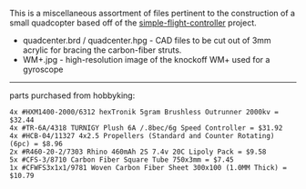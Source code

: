 This is a miscellaneous assortment of files pertinent to the construction of a small quadcopter based off of the [simple-flight-controller](http://code.google.com/p/simple-flight-controller/) project.

 * quadcenter.brd / quadcenter.hpg - CAD files to be cut out of 3mm acrylic for bracing the carbon-fiber struts.
 * WM+.jpg - high-resolution image of the knockoff WM+ used for a gyroscope

-----

parts purchased from hobbyking:

	4x #HXM1400-2000/6312 hexTronik 5gram Brushless Outrunner 2000kv = $32.44
	4x #TR-6A/4318 TURNIGY Plush 6A /.8bec/6g Speed Controller = $31.92
	4x #HCB-04/11327 4x2.5 Propellers (Standard and Counter Rotating) (6pc) = $8.96
	2x #R460-20-2/7303 Rhino 460mAh 2S 7.4v 20C Lipoly Pack = $9.58
	5x #CFS-3/8710 Carbon Fiber Square Tube 750x3mm = $7.45
	1x #CFWFS3x1x1/9781 Woven Carbon Fiber Sheet 300x100 (1.0MM Thick) = $10.79


